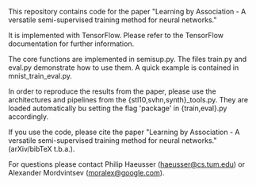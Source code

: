 This repository contains code for the paper "Learning by Association - A versatile semi-supervised training method for neural networks."

It is implemented with TensorFlow. Please refer to the TensorFlow documentation for further information.

The core functions are implemented in semisup.py.
The files train.py and eval.py demonstrate how to use them. A quick example is contained in mnist_train_eval.py.

In order to reproduce the results from the paper, please use the architectures and pipelines from the {stl10,svhn,synth}_tools.py. They are loaded automatically bu setting the flag 'package' in {train,eval}.py accordingly.

If you use the code, please cite the paper "Learning by Association - A versatile semi-supervised training method for neural networks." (arXiv/bibTeX t.b.a.).

For questions please contact Philip Haeusser (haeusser@cs.tum.edu) or Alexander Mordvintsev (moralex@google.com).
